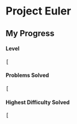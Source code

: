 # Project Euler
## My Progress

#### Level
<pre>[                                                                                                                ]</pre>

#### Problems Solved
<pre>[                                                                                                                ]</pre>

#### Highest Difficulty Solved
<pre>[                                                                                                                ]</pre>
